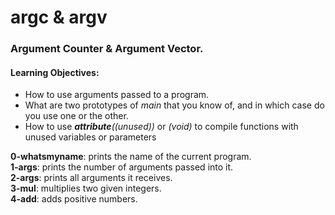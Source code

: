 <h1>argc & argv</h1>
<h3>Argument Counter & Argument Vector.</h3>
<h4>Learning Objectives:</h4>

* How to use arguments passed to a program. <br />
* What are two prototypes of *main* that you know of, and in which case do you use one or the other. <br />
* How to use *__attribute__((unused))* or *(void)* to compile functions with unused variables or parameters <br />

**0-whatsmyname**: prints the name of the current program. <br />
**1-args**: prints the number of arguments passed into it. <br />
**2-args**: prints all arguments it receives. <br />
**3-mul**: multiplies two given integers. <br />
**4-add**: adds positive numbers. <br />

